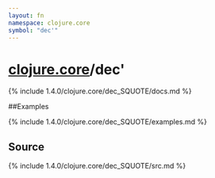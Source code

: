 ```yaml
---
layout: fn
namespace: clojure.core
symbol: "dec'"
---
```


# [clojure.core](../)/dec'

{% include 1.4.0/clojure.core/dec_SQUOTE/docs.md %}

##Examples

{% include 1.4.0/clojure.core/dec_SQUOTE/examples.md %}
## Source
{% include 1.4.0/clojure.core/dec_SQUOTE/src.md %}

